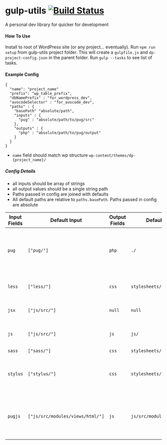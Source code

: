 # gulp-utils [![Build Status](https://travis-ci.org/khalidhoffman/gulp-utils.svg?branch=master)](https://travis-ci.org/khalidhoffman/gulp-utils)
A personal dev library for quicker for development

#### How To Use
Install to root of WordPress site (or any project... eventually). Run `npm run setup` from gulp-utils project folder. This will create a `gulpfile.js` and `dp-project-config.json`
 in the parent folder. Run `gulp --tasks` to see list of tasks.
 
#### Example Config
```
{
  "name": "project_name"
  "prefix": "wp_table_prefix",
  "dbNamePrefix" : "for_wordpress_dev",
  "avocodeSelector" : "for_avocode_dev",
  "paths" : {
  	"basePath" "absolute/path",
    "inputs" : {
      "pug" : "absolute/path/to/pug/src"
    },
    "outputs" : {
      "php" : "absolute/path/to/pug/output"
    }
  }
}
```
* `name` field should match wp structure `wp-content/themes/dp-{project_name}/`

##### Config Details
* all inputs should be array of strings
* all output values should be a single string path
* Paths passed in config are joined with defaults
* All default paths are relative to `paths.basePath`. Paths passed in config are absolute

Input Fields | Default Input  | Output Fields | Default Output								 | Details
-------------|---------------|---------------|-----------------------------------------------|---------
`pug`    	 |`["pug/"]`	 |`php`			 |`./`											 |additional helper functions are included before compilation
`less`	 	 |`["less/"]`	 |`css`			 |`stylesheets/`								 | compiles first path listed in array
`jsx`		 |`["js/src/"]`	 |`null`		 |`null`										 | outputs to same directory
`js`		 |`["js/src/"]`	 |`js`			 |`js/`											 | bundles and minfies with requirejs
`sass`		 |`["sass/"]`	 |`css`			 |`stylesheets/`								 |
`stylus`	 |`["stylus/"]`	 |`css`			 |`stylesheets/`								 | additional helper functions are included at compilation
`pugjs`		 |`["js/src/modules/views/html/"]`|`js`|`js/src/modules/views/html/` 			 | additional helper functions are included before compilation
